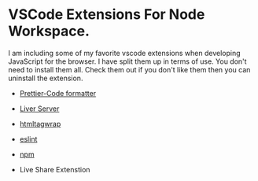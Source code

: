 # VSCode Extensions For Node Workspace.
I am including some of my favorite vscode extensions when developing JavaScript for the browser. I have split them up in terms of use. You don't need to install them all. Check them out if you don't like them then you can uninstall the extension.

 
- [Prettier-Code formatter](https://marketplace.visualstudio.com/items?itemName=esbenp.prettier-vscode)
- [Liver Server](https://marketplace.visualstudio.com/items?itemName=ritwickdey.LiveServer)
- [htmltagwrap](https://marketplace.visualstudio.com/items?itemName=bradgashler.htmltagwrap)
- [eslint](https://marketplace.visualstudio.com/items?itemName=dbaeumer.vscode-eslint)
- [npm](https://marketplace.visualstudio.com/items?itemName=eg2.vscode-npm-script)

- Live Share Extenstion